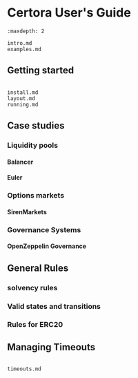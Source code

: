 Certora User's Guide
====================

```{toctree}
:maxdepth: 2

intro.md
examples.md
```

Getting started
---------------

```{toctree}

install.md
layout.md
running.md
```

Case studies
------------

### Liquidity pools

#### Balancer
#### Euler

### Options markets

#### SirenMarkets

### Governance Systems

#### OpenZeppelin Governance

General Rules
-------------

### solvency rules
### Valid states and transitions
### Rules for ERC20

Managing Timeouts
-----------------

```{toctree}

timeouts.md
```

